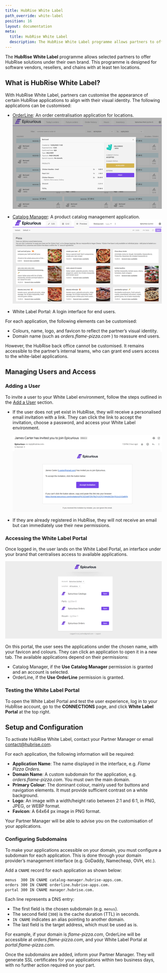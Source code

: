 ```yaml
---
title: HubRise White Label
path_override: white-label
position: 16
layout: documentation
meta:
  title: HubRise White Label
  description: The HubRise White Label programme allows partners to offer HubRise solutions under their own brand.
---
```


The **HubRise White Label** programme allows selected partners to offer HubRise solutions under their own brand. This programme is designed for software vendors, resellers, and chains with at least ten locations.

## What is HubRise White Label?

With HubRise White Label, partners can customise the appearance of certain HubRise applications to align with their visual identity. The following applications can be customised:

- [OrderLine](/apps/orderline/overview): An order centralisation application for locations.
  ![OrderLine](./images/024-branded-orderline.png)

- [Catalog Manager](/apps/catalog-manager/overview): A product catalog management application.
  ![Catalog Manager](./images/023-branded-catalog-manager.png)

- White Label Portal: A login interface for end users.

For each application, the following elements can be customised:

- Colours, name, logo, and favicon to reflect the partner’s visual identity.
- Domain name (such as _orders.flame-pizza.com_ ) to reassure end users.

However, the HubRise back office cannot be customised. It remains accessible to the partner’s internal teams, who can grant end users access to the white-label applications.

## Managing Users and Access

### Adding a User

To invite a user to your White Label environment, follow the steps outlined in the [Add a User](/docs/permissions#add-user) section.

- If the user does not yet exist in HubRise, they will receive a personalised email invitation with a link. They can click the link to accept the invitation, choose a password, and access your White Label environment.

  ![Invitation Email](./images/025-white-label-email.png)

- If they are already registered in HubRise, they will not receive an email but can immediately use their new permissions.

### Accessing the White Label Portal

Once logged in, the user lands on the White Label Portal, an interface under your brand that centralises access to available applications.

![White Label Portal](./images/026-white-label-portal.png)

On this portal, the user sees the applications under the chosen name, with your favicon and colours. They can click an application to open it in a new tab. The available applications depend on their permissions:

- Catalog Manager, if the **Use Catalog Manager** permission is granted and an account is selected.
- OrderLine, if the **Use OrderLine** permission is granted.

### Testing the White Label Portal

To open the White Label Portal and test the user experience, log in to your HubRise account, go to the **CONNECTIONS** page, and click **White Label Portal** at the top right.

## Setup and Configuration

To activate HubRise White Label, contact your Partner Manager or email contact@hubrise.com.

For each application, the following information will be required:

- **Application Name**: The name displayed in the interface, e.g. _Flame Pizza Orders_.
- **Domain Name**: A custom subdomain for the application, e.g. _orders.flame-pizza.com_. You must own the main domain.
- **Primary Colour**: The dominant colour, mainly used for buttons and navigation elements. It must provide sufficient contrast on a white background.
- **Logo**: An image with a width/height ratio between 2:1 and 6:1, in PNG, JPEG, or WEBP format.
- **Favicon**: A 64x64 px image in PNG format.

Your Partner Manager will be able to advise you on the customisation of your applications.

### Configuring Subdomains

To make your applications accessible on your domain, you must configure a subdomain for each application. This is done through your domain provider’s management interface (e.g. GoDaddy, Namecheap, OVH, etc.).

Add a `CNAME` record for each application as shown below:

```
menus  300 IN CNAME catalog-manager.hubrise-apps.com.
orders 300 IN CNAME orderline.hubrise-apps.com.
portal 300 IN CNAME manager.hubrise.com.
```

Each line represents a DNS entry:

- The first field is the chosen subdomain (e.g. `menus`).
- The second field (`300`) is the cache duration (TTL) in seconds.
- `IN CNAME` indicates an alias pointing to another domain.
- The last field is the target address, which must be used as is.

For example, if your domain is _flame-pizza.com_, OrderLine will be accessible at _orders.flame-pizza.com_, and your White Label Portal at _portal.flame-pizza.com_.

Once the subdomains are added, inform your Partner Manager. They will generate SSL certificates for your applications within two business days, with no further action required on your part.
